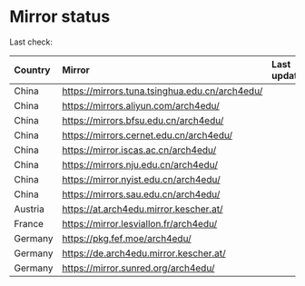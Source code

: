 <script src="./time.js"></script>
# Mirror status
Last check: <script type="text/javascript">localize(1722529530.3865893);</script>

|Country|Mirror|Last update|
|:------|:-----|:----------|
|China|https://mirrors.tuna.tsinghua.edu.cn/arch4edu/|<script type="text/javascript">localize(1722494203);</script>|
|China|https://mirrors.aliyun.com/arch4edu/|<script type="text/javascript">localize(1722494203);</script>|
|China|https://mirrors.bfsu.edu.cn/arch4edu/|<script type="text/javascript">localize(1722494203);</script>|
|China|https://mirrors.cernet.edu.cn/arch4edu/|<script type="text/javascript">localize(1722494203);</script>|
|China|https://mirror.iscas.ac.cn/arch4edu/|<script type="text/javascript">localize(1722494203);</script>|
|China|https://mirrors.nju.edu.cn/arch4edu/|<script type="text/javascript">localize(1722450909);</script>|
|China|https://mirror.nyist.edu.cn/arch4edu/|<script type="text/javascript">localize(1722494203);</script>|
|China|https://mirrors.sau.edu.cn/arch4edu/|<script type="text/javascript">localize(1722494203);</script>|
|Austria|https://at.arch4edu.mirror.kescher.at/|<script type="text/javascript">localize(1722494203);</script>|
|France|https://mirror.lesviallon.fr/arch4edu/|<script type="text/javascript">localize(1722494203);</script>|
|Germany|https://pkg.fef.moe/arch4edu/|<script type="text/javascript">localize(1722494203);</script>|
|Germany|https://de.arch4edu.mirror.kescher.at/|<script type="text/javascript">localize(1722494203);</script>|
|Germany|https://mirror.sunred.org/arch4edu/|<script type="text/javascript">localize(1722494203);</script>|

<script src="./tablefilter/tablefilter.js"></script>
<script src="./table.js"></script>